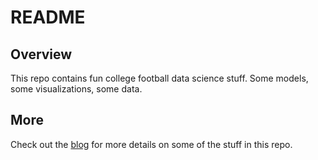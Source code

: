 # README

## Overview
This repo contains fun college football data science stuff. Some models, some visualizations, some data.

## More
Check out the [blog](https://mattcallicott.com) for more details on some of the stuff in this repo.